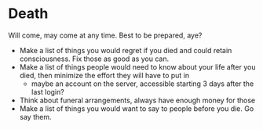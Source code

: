 # Death

Will come, may come at any time. Best to be prepared, aye?

* Make a list of things you would regret if you died and could retain consciousness. Fix those as good as you can.
* Make a list of things people would need to know about your life after you died, then minimize the effort they will have to put in
    * maybe an account on the server, accessible starting 3 days after the last login?
* Think about funeral arrangements, always have enough money for those
* Make a list of things you would want to say to people before you die. Go say them.

